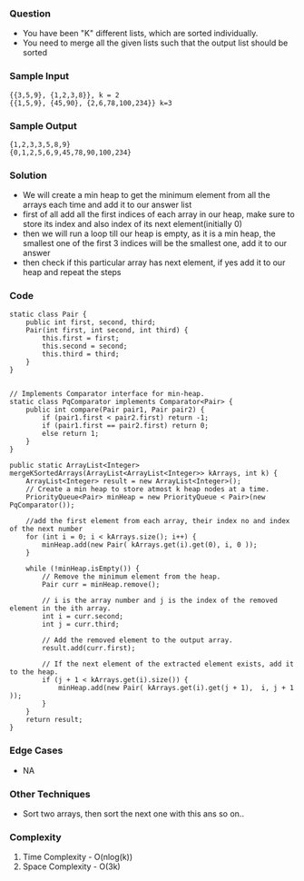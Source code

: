 ### Question
- You have been "K" different lists, which are sorted individually.
- You need to merge all the given lists such that the output list should be sorted

### Sample Input
    {{3,5,9}, {1,2,3,8}}, k = 2
    {{1,5,9}, {45,90}, {2,6,78,100,234}} k=3

### Sample Output
    {1,2,3,3,5,8,9}
    {0,1,2,5,6,9,45,78,90,100,234}

### Solution
- We will create a min heap to get the minimum element from all the arrays each time and add it to our answer list
- first of all add all the first indices of each array in our heap, make sure to store its index and also index of its next element(initially 0)
- then we will run a loop till our heap is empty, as it is a min heap, the smallest one of the first 3 indices will be the smallest one, add it to our answer
- then check if this particular array has next element, if yes add it to our heap and repeat the steps

### Code
    static class Pair {
        public int first, second, third;
        Pair(int first, int second, int third) {
            this.first = first;
            this.second = second;
            this.third = third;
        }
    }


    // Implements Comparator interface for min-heap.
    static class PqComparator implements Comparator<Pair> {
        public int compare(Pair pair1, Pair pair2) {
            if (pair1.first < pair2.first) return -1;
            if (pair1.first == pair2.first) return 0;
            else return 1;
        }
    }

    public static ArrayList<Integer> mergeKSortedArrays(ArrayList<ArrayList<Integer>> kArrays, int k) {
        ArrayList<Integer> result = new ArrayList<Integer>();
        // Create a min heap to store atmost k heap nodes at a time.
        PriorityQueue<Pair> minHeap = new PriorityQueue < Pair>(new PqComparator());

        //add the first element from each array, their index no and index of the next number
        for (int i = 0; i < kArrays.size(); i++) {
            minHeap.add(new Pair( kArrays.get(i).get(0), i, 0 ));
        }

        while (!minHeap.isEmpty()) {
            // Remove the minimum element from the heap.
            Pair curr = minHeap.remove();

            // i is the array number and j is the index of the removed element in the ith array.
            int i = curr.second;
            int j = curr.third;

            // Add the removed element to the output array.
            result.add(curr.first);

            // If the next element of the extracted element exists, add it to the heap.
            if (j + 1 < kArrays.get(i).size()) {
                minHeap.add(new Pair( kArrays.get(i).get(j + 1),  i, j + 1 ));
            }
        }
        return result;
    }

### Edge Cases
- NA

### Other Techniques
- Sort two arrays, then sort the next one with this ans so on..

### Complexity
1. Time Complexity - O(nlog(k))
2. Space Complexity - O(3k)